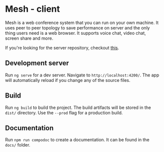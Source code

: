 # Mesh - client
Mesh is a web conference system that you can run on your own machine. It uses peer to peer topology to save performance on server and the only thing users need is a web browser. It supports voice chat, video chat, screen share and more. 

If you're looking for the server repository, checkout [this](https://github.com/bajt24/meshserver). 

## Development server

Run `ng serve` for a dev server. Navigate to `http://localhost:4200/`. The app will automatically reload if you change any of the source files.

## Build

Run `ng build` to build the project. The build artifacts will be stored in the `dist/` directory. Use the `--prod` flag for a production build.

## Documentation

Run `npm run compodoc` to create a documentation. It can be found in the `docs/` folder.
